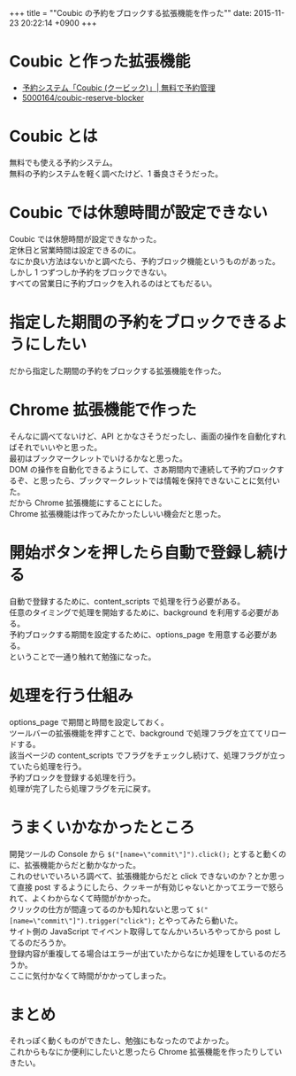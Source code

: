 +++
title = ""Coubic の予約をブロックする拡張機能を作った""
date: 2015-11-23 20:22:14 +0900
+++

Coubic と作った拡張機能
===
* [予約システム「Coubic (クービック)」| 無料で予約管理](https://coubic.com/)
* [5000164/coubic-reserve-blocker](https://github.com/5000164/coubic-reserve-blocker)

Coubic とは
===
無料でも使える予約システム。  
無料の予約システムを軽く調べたけど、1 番良さそうだった。

Coubic では休憩時間が設定できない
===
Coubic では休憩時間が設定できなかった。  
定休日と営業時間は設定できるのに。  
なにか良い方法はないかと調べたら、予約ブロック機能というものがあった。  
しかし 1 つずつしか予約をブロックできない。  
すべての営業日に予約ブロックを入れるのはとてもだるい。

指定した期間の予約をブロックできるようにしたい
===
だから指定した期間の予約をブロックする拡張機能を作った。

Chrome 拡張機能で作った
===
そんなに調べてないけど、API とかなさそうだったし、画面の操作を自動化すればそれでいいやと思った。  
最初はブックマークレットでいけるかなと思った。  
DOM の操作を自動化できるようにして、さあ期間内で連続して予約ブロックするぞ、と思ったら、ブックマークレットでは情報を保持できないことに気付いた。  
だから Chrome 拡張機能にすることにした。  
Chrome 拡張機能は作ってみたかったしいい機会だと思った。

開始ボタンを押したら自動で登録し続ける
===
自動で登録するために、content_scripts で処理を行う必要がある。  
任意のタイミングで処理を開始するために、background を利用する必要がある。  
予約ブロックする期間を設定するために、options_page を用意する必要がある。  
ということで一通り触れて勉強になった。

処理を行う仕組み
===
options_page で期間と時間を設定しておく。  
ツールバーの拡張機能を押すことで、background で処理フラグを立ててリロードする。  
該当ページの content_scripts でフラグをチェックし続けて、処理フラグが立っていたら処理を行う。  
予約ブロックを登録する処理を行う。  
処理が完了したら処理フラグを元に戻す。

うまくいかなかったところ
===
開発ツールの Console から `$("[name=\"commit\"]").click();` とすると動くのに、拡張機能からだと動かなかった。  
これのせいでいろいろ調べて、拡張機能からだと click できないのか？とか思って直接 post するようにしたら、クッキーが有効じゃないとかってエラーで怒られて、よくわからなくて時間がかかった。  
クリックの仕方が間違ってるのかも知れないと思って `$("[name=\"commit\"]").trigger("click");` とやってみたら動いた。  
サイト側の JavaScript でイベント取得してなんかいろいろやってから post してるのだろうか。  
登録内容が重複してる場合はエラーが出ていたからなにか処理をしているのだろうか。  
ここに気付かなくて時間がかかってしまった。

まとめ
===
それっぽく動くものができたし、勉強にもなったのでよかった。  
これからもなにか便利にしたいと思ったら Chrome 拡張機能を作ったりしていきたい。
